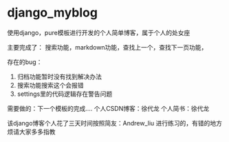 # django_myblog

使用django，pure模板进行开发的个人简单博客，属于个人的处女座

主要完成了：
搜索功能，markdown功能，查找上一个，查找下一页功能，

存在的bug：
1. 归档功能暂时没有找到解决办法
2. 搜索功能搜索这个会报错
3. settings里的代码逻辑存在警告问题

需要做的：下一个模板的完成....
个人CSDN博客：徐代龙
个人简书：徐代龙

该django博客个人花了三天时间按照简友：Andrew_liu 进行练习的，有错的地方烦请大家多多指教

